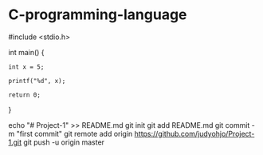 # C-programming-language

#include <stdio.h>

int main() {

    int x = 5;
    
    printf("%d", x);
    
    return 0;
    
 }
 
   
echo "# Project-1" >> README.md
git init
git add README.md
git commit -m "first commit"
git remote add origin https://github.com/judyohjo/Project-1.git
git push -u origin master


